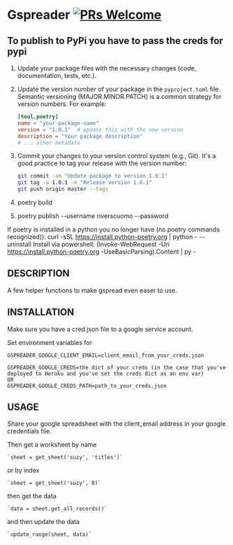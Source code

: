 # Gspreader [![PRs Welcome](https://img.shields.io/badge/PRs-welcome-brightgreen.svg?style=flat-square)](https://makeapullrequest.com)

## To publish to PyPi you have to pass the creds for pypi
1. Update your package files with the necessary changes (code, documentation, tests, etc.).

2. Update the version number of your package in the `pyproject.toml` file. Semantic versioning (MAJOR.MINOR.PATCH) is a common strategy for version numbers. For example:
    ```toml
    [tool.poetry]
    name = "your-package-name"
    version = "1.0.1"  # update this with the new version
    description = "Your package description"
    # ... other metadata
    ```

3. Commit your changes to your version control system (e.g., Git). It's a good practice to tag your release with the version number:
    ```bash
    git commit -am "Update package to version 1.0.1"
    git tag -a 1.0.1 -m "Release version 1.0.1"
    git push origin master --tags
    ```
4. poetry build
5. poetry publish --username riverscuomo --password <yourpassword>

If poetry is installed in a python you no longer have (no poetry commands recognized)):
curl -sSL https://install.python-poetry.org | python - --uninstall
Install via powershell:
(Invoke-WebRequest -Uri https://install.python-poetry.org -UseBasicParsing).Content | py -

## DESCRIPTION
A few helper functions to make gspread even easer to use.

## INSTALLATION
Make sure you have a cred.json file to a google service account.

Set environment variables for 

    GSPREADER_GOOGLE_CLIENT_EMAIL=client_email_from_your_creds.json

    GSPREADER_GOOGLE_CREDS=the dict of your creds (in the case that you've deployed to Heroku and you've set the creds dict as an env var)
    OR
    GSPREADER_GOOGLE_CREDS_PATH=path_to_your_creds.json
    

## USAGE
Share your google spreadsheet with the client_email address in your google credentials file.

Then get a worksheet by name

    `sheet = get_sheet('suzy', 'titles')`

or by index

    `sheet = get_sheet('suzy', 0)`

then get the data

    `data = sheet.get_all_records()`

and then update the data

    `update_range(sheet, data)`
